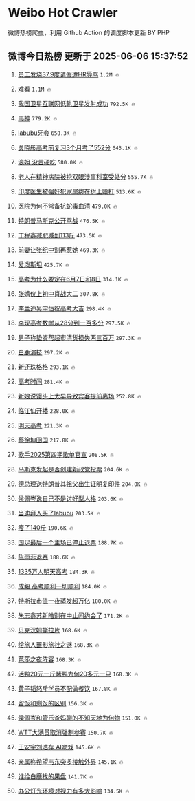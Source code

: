 # Weibo Hot Crawler 



微博热榜爬虫，利用 Github Action 的调度脚本更新 BY PHP 


## 微博今日热榜 更新于 2025-06-06 15:37:52 
1. [员工发烧37.9度请假遭HR辱骂](https://s.weibo.com/weibo?q=%23%E5%91%98%E5%B7%A5%E5%8F%91%E7%83%A737.9%E5%BA%A6%E8%AF%B7%E5%81%87%E9%81%ADHR%E8%BE%B1%E9%AA%82%23&t=31&band_rank=1&Refer=top) `1.2M 🔥` 

1. [难看](https://s.weibo.com/weibo?q=%E9%9A%BE%E7%9C%8B&t=31&band_rank=2&Refer=top) `1.1M 🔥` 

1. [我国卫星互联网低轨卫星发射成功](https://s.weibo.com/weibo?q=%23%E6%88%91%E5%9B%BD%E5%8D%AB%E6%98%9F%E4%BA%92%E8%81%94%E7%BD%91%E4%BD%8E%E8%BD%A8%E5%8D%AB%E6%98%9F%E5%8F%91%E5%B0%84%E6%88%90%E5%8A%9F%23&t=31&band_rank=3&Refer=top) `792.5K 🔥` 

1. [韦神](https://s.weibo.com/weibo?q=%E9%9F%A6%E7%A5%9E&t=31&band_rank=4&Refer=top) `779.2K 🔥` 

1. [labubu牙套](https://s.weibo.com/weibo?q=labubu%E7%89%99%E5%A5%97&t=31&band_rank=5&Refer=top) `658.3K 🔥` 

1. [关晓彤高考前复习3个月考了552分](https://s.weibo.com/weibo?q=%23%E5%85%B3%E6%99%93%E5%BD%A4%E9%AB%98%E8%80%83%E5%89%8D%E5%A4%8D%E4%B9%A03%E4%B8%AA%E6%9C%88%E8%80%83%E4%BA%86552%E5%88%86%23&t=31&band_rank=6&Refer=top) `643.1K 🔥` 

1. [浪姐 没苦硬吃](https://s.weibo.com/weibo?q=%E6%B5%AA%E5%A7%90%20%E6%B2%A1%E8%8B%A6%E7%A1%AC%E5%90%83&t=31&band_rank=7&Refer=top) `580.0K 🔥` 

1. [老人在精神病院被挖双眼涉事科室受处分](https://s.weibo.com/weibo?q=%23%E8%80%81%E4%BA%BA%E5%9C%A8%E7%B2%BE%E7%A5%9E%E7%97%85%E9%99%A2%E8%A2%AB%E6%8C%96%E5%8F%8C%E7%9C%BC%E6%B6%89%E4%BA%8B%E7%A7%91%E5%AE%A4%E5%8F%97%E5%A4%84%E5%88%86%23&t=31&band_rank=8&Refer=top) `555.7K 🔥` 

1. [印度医生被强奸犯家属绑在树上殴打](https://s.weibo.com/weibo?q=%23%E5%8D%B0%E5%BA%A6%E5%8C%BB%E7%94%9F%E8%A2%AB%E5%BC%BA%E5%A5%B8%E7%8A%AF%E5%AE%B6%E5%B1%9E%E7%BB%91%E5%9C%A8%E6%A0%91%E4%B8%8A%E6%AE%B4%E6%89%93%23&t=31&band_rank=9&Refer=top) `513.6K 🔥` 

1. [医院为何不常备抗蛇毒血清](https://s.weibo.com/weibo?q=%23%E5%8C%BB%E9%99%A2%E4%B8%BA%E4%BD%95%E4%B8%8D%E5%B8%B8%E5%A4%87%E6%8A%97%E8%9B%87%E6%AF%92%E8%A1%80%E6%B8%85%23&t=31&band_rank=10&Refer=top) `479.0K 🔥` 

1. [特朗普马斯克公开骂战](https://s.weibo.com/weibo?q=%23%E7%89%B9%E6%9C%97%E6%99%AE%E9%A9%AC%E6%96%AF%E5%85%8B%E5%85%AC%E5%BC%80%E9%AA%82%E6%88%98%23&t=31&band_rank=11&Refer=top) `476.5K 🔥` 

1. [丁程鑫减肥减到113斤](https://s.weibo.com/weibo?q=%E4%B8%81%E7%A8%8B%E9%91%AB%E5%87%8F%E8%82%A5%E5%87%8F%E5%88%B0113%E6%96%A4&t=31&band_rank=12&Refer=top) `473.5K 🔥` 

1. [前妻让张纪中别再惹她](https://s.weibo.com/weibo?q=%23%E5%89%8D%E5%A6%BB%E8%AE%A9%E5%BC%A0%E7%BA%AA%E4%B8%AD%E5%88%AB%E5%86%8D%E6%83%B9%E5%A5%B9%23&t=31&band_rank=13&Refer=top) `469.3K 🔥` 

1. [爱泼斯坦](https://s.weibo.com/weibo?q=%E7%88%B1%E6%B3%BC%E6%96%AF%E5%9D%A6&t=31&band_rank=14&Refer=top) `425.7K 🔥` 

1. [高考为什么要定在6月7日和8日](https://s.weibo.com/weibo?q=%E9%AB%98%E8%80%83%E4%B8%BA%E4%BB%80%E4%B9%88%E8%A6%81%E5%AE%9A%E5%9C%A86%E6%9C%887%E6%97%A5%E5%92%8C8%E6%97%A5&t=31&band_rank=15&Refer=top) `314.1K 🔥` 

1. [张婧仪上初中肖战大二](https://s.weibo.com/weibo?q=%23%E5%BC%A0%E5%A9%A7%E4%BB%AA%E4%B8%8A%E5%88%9D%E4%B8%AD%E8%82%96%E6%88%98%E5%A4%A7%E4%BA%8C%23&t=31&band_rank=16&Refer=top) `307.8K 🔥` 

1. [李兰迪吴宇恒祝高考大吉](https://s.weibo.com/weibo?q=%23%E6%9D%8E%E5%85%B0%E8%BF%AA%E5%90%B4%E5%AE%87%E6%81%92%E7%A5%9D%E9%AB%98%E8%80%83%E5%A4%A7%E5%90%89%23&t=31&band_rank=17&Refer=top) `298.4K 🔥` 

1. [李现高考数学从28分到一百多分](https://s.weibo.com/weibo?q=%23%E6%9D%8E%E7%8E%B0%E9%AB%98%E8%80%83%E6%95%B0%E5%AD%A6%E4%BB%8E28%E5%88%86%E5%88%B0%E4%B8%80%E7%99%BE%E5%A4%9A%E5%88%86%23&t=31&band_rank=18&Refer=top) `297.5K 🔥` 

1. [男子称垫资帮超市清货损失两三百万](https://s.weibo.com/weibo?q=%23%E7%94%B7%E5%AD%90%E7%A7%B0%E5%9E%AB%E8%B5%84%E5%B8%AE%E8%B6%85%E5%B8%82%E6%B8%85%E8%B4%A7%E6%8D%9F%E5%A4%B1%E4%B8%A4%E4%B8%89%E7%99%BE%E4%B8%87%23&t=31&band_rank=19&Refer=top) `297.3K 🔥` 

1. [白鹿演技](https://s.weibo.com/weibo?q=%E7%99%BD%E9%B9%BF%E6%BC%94%E6%8A%80&t=31&band_rank=20&Refer=top) `297.2K 🔥` 

1. [新还珠格格](https://s.weibo.com/weibo?q=%E6%96%B0%E8%BF%98%E7%8F%A0%E6%A0%BC%E6%A0%BC&t=31&band_rank=21&Refer=top) `293.1K 🔥` 

1. [高考时间](https://s.weibo.com/weibo?q=%E9%AB%98%E8%80%83%E6%97%B6%E9%97%B4&t=31&band_rank=22&Refer=top) `281.4K 🔥` 

1. [新娘说馒头上太早导致宾客提前离场](https://s.weibo.com/weibo?q=%23%E6%96%B0%E5%A8%98%E8%AF%B4%E9%A6%92%E5%A4%B4%E4%B8%8A%E5%A4%AA%E6%97%A9%E5%AF%BC%E8%87%B4%E5%AE%BE%E5%AE%A2%E6%8F%90%E5%89%8D%E7%A6%BB%E5%9C%BA%23&t=31&band_rank=23&Refer=top) `252.8K 🔥` 

1. [临江仙开播](https://s.weibo.com/weibo?q=%E4%B8%B4%E6%B1%9F%E4%BB%99%E5%BC%80%E6%92%AD&t=31&band_rank=24&Refer=top) `228.0K 🔥` 

1. [明天高考](https://s.weibo.com/weibo?q=%23%E6%98%8E%E5%A4%A9%E9%AB%98%E8%80%83%23&t=31&band_rank=25&Refer=top) `221.3K 🔥` 

1. [蔡徐坤回国](https://s.weibo.com/weibo?q=%E8%94%A1%E5%BE%90%E5%9D%A4%E5%9B%9E%E5%9B%BD&t=31&band_rank=26&Refer=top) `217.8K 🔥` 

1. [歌手2025第四期歌单官宣](https://s.weibo.com/weibo?q=%23%E6%AD%8C%E6%89%8B2025%E7%AC%AC%E5%9B%9B%E6%9C%9F%E6%AD%8C%E5%8D%95%E5%AE%98%E5%AE%A3%23&t=31&band_rank=27&Refer=top) `208.5K 🔥` 

1. [马斯克发起是否创建新政党投票](https://s.weibo.com/weibo?q=%23%E9%A9%AC%E6%96%AF%E5%85%8B%E5%8F%91%E8%B5%B7%E6%98%AF%E5%90%A6%E5%88%9B%E5%BB%BA%E6%96%B0%E6%94%BF%E5%85%9A%E6%8A%95%E7%A5%A8%23&t=31&band_rank=28&Refer=top) `204.6K 🔥` 

1. [德总理送特朗普其祖父出生证明复印件](https://s.weibo.com/weibo?q=%23%E5%BE%B7%E6%80%BB%E7%90%86%E9%80%81%E7%89%B9%E6%9C%97%E6%99%AE%E5%85%B6%E7%A5%96%E7%88%B6%E5%87%BA%E7%94%9F%E8%AF%81%E6%98%8E%E5%A4%8D%E5%8D%B0%E4%BB%B6%23&t=31&band_rank=29&Refer=top) `204.0K 🔥` 

1. [侯佩岑说自己不是讨好型人格](https://s.weibo.com/weibo?q=%23%E4%BE%AF%E4%BD%A9%E5%B2%91%E8%AF%B4%E8%87%AA%E5%B7%B1%E4%B8%8D%E6%98%AF%E8%AE%A8%E5%A5%BD%E5%9E%8B%E4%BA%BA%E6%A0%BC%23&t=31&band_rank=30&Refer=top) `203.6K 🔥` 

1. [当迪拜人买了labubu](https://s.weibo.com/weibo?q=%E5%BD%93%E8%BF%AA%E6%8B%9C%E4%BA%BA%E4%B9%B0%E4%BA%86labubu&t=31&band_rank=31&Refer=top) `203.5K 🔥` 

1. [瘦了140斤](https://s.weibo.com/weibo?q=%E7%98%A6%E4%BA%86140%E6%96%A4&t=31&band_rank=32&Refer=top) `190.6K 🔥` 

1. [国足最后一个主场已停止退票](https://s.weibo.com/weibo?q=%23%E5%9B%BD%E8%B6%B3%E6%9C%80%E5%90%8E%E4%B8%80%E4%B8%AA%E4%B8%BB%E5%9C%BA%E5%B7%B2%E5%81%9C%E6%AD%A2%E9%80%80%E7%A5%A8%23&t=31&band_rank=33&Refer=top) `188.7K 🔥` 

1. [陈雨菲退赛](https://s.weibo.com/weibo?q=%E9%99%88%E9%9B%A8%E8%8F%B2%E9%80%80%E8%B5%9B&t=31&band_rank=34&Refer=top) `188.6K 🔥` 

1. [1335万人明天高考](https://s.weibo.com/weibo?q=%231335%E4%B8%87%E4%BA%BA%E6%98%8E%E5%A4%A9%E9%AB%98%E8%80%83%23&t=31&band_rank=35&Refer=top) `184.3K 🔥` 

1. [成毅 高考顺利一切顺利](https://s.weibo.com/weibo?q=%E6%88%90%E6%AF%85%20%E9%AB%98%E8%80%83%E9%A1%BA%E5%88%A9%E4%B8%80%E5%88%87%E9%A1%BA%E5%88%A9&t=31&band_rank=36&Refer=top) `184.0K 🔥` 

1. [特斯拉市值一夜蒸发超万亿](https://s.weibo.com/weibo?q=%23%E7%89%B9%E6%96%AF%E6%8B%89%E5%B8%82%E5%80%BC%E4%B8%80%E5%A4%9C%E8%92%B8%E5%8F%91%E8%B6%85%E4%B8%87%E4%BA%BF%23&t=31&band_rank=37&Refer=top) `180.0K 🔥` 

1. [朱志鑫苏新皓别在中止间约会了](https://s.weibo.com/weibo?q=%23%E6%9C%B1%E5%BF%97%E9%91%AB%E8%8B%8F%E6%96%B0%E7%9A%93%E5%88%AB%E5%9C%A8%E4%B8%AD%E6%AD%A2%E9%97%B4%E7%BA%A6%E4%BC%9A%E4%BA%86%23&t=31&band_rank=38&Refer=top) `171.2K 🔥` 

1. [贝克汉姆撕拉片](https://s.weibo.com/weibo?q=%23%E8%B4%9D%E5%85%8B%E6%B1%89%E5%A7%86%E6%92%95%E6%8B%89%E7%89%87%23&t=31&band_rank=39&Refer=top) `168.6K 🔥` 

1. [绘旅人噩影旅社之谜](https://s.weibo.com/weibo?q=%23%E7%BB%98%E6%97%85%E4%BA%BA%E5%99%A9%E5%BD%B1%E6%97%85%E7%A4%BE%E4%B9%8B%E8%B0%9C%23&t=31&band_rank=40&Refer=top) `168.3K 🔥` 

1. [芭莎之夜阵容](https://s.weibo.com/weibo?q=%23%E8%8A%AD%E8%8E%8E%E4%B9%8B%E5%A4%9C%E9%98%B5%E5%AE%B9%23&t=31&band_rank=41&Refer=top) `168.3K 🔥` 

1. [活鸭20元一斤烤鸭为何20多元一只](https://s.weibo.com/weibo?q=%23%E6%B4%BB%E9%B8%AD20%E5%85%83%E4%B8%80%E6%96%A4%E7%83%A4%E9%B8%AD%E4%B8%BA%E4%BD%9520%E5%A4%9A%E5%85%83%E4%B8%80%E5%8F%AA%23&t=31&band_rank=42&Refer=top) `168.3K 🔥` 

1. [黄子韬怒斥学员不配做餐饮](https://s.weibo.com/weibo?q=%E9%BB%84%E5%AD%90%E9%9F%AC%E6%80%92%E6%96%A5%E5%AD%A6%E5%91%98%E4%B8%8D%E9%85%8D%E5%81%9A%E9%A4%90%E9%A5%AE&t=31&band_rank=43&Refer=top) `167.8K 🔥` 

1. [留饭和剩饭的区别](https://s.weibo.com/weibo?q=%E7%95%99%E9%A5%AD%E5%92%8C%E5%89%A9%E9%A5%AD%E7%9A%84%E5%8C%BA%E5%88%AB&t=31&band_rank=44&Refer=top) `156.3K 🔥` 

1. [侯佩岑和管乐爸妈聊的不知天地为何物](https://s.weibo.com/weibo?q=%E4%BE%AF%E4%BD%A9%E5%B2%91%E5%92%8C%E7%AE%A1%E4%B9%90%E7%88%B8%E5%A6%88%E8%81%8A%E7%9A%84%E4%B8%8D%E7%9F%A5%E5%A4%A9%E5%9C%B0%E4%B8%BA%E4%BD%95%E7%89%A9&t=31&band_rank=45&Refer=top) `151.0K 🔥` 

1. [WTT大满贯取消强制参赛](https://s.weibo.com/weibo?q=%23WTT%E5%A4%A7%E6%BB%A1%E8%B4%AF%E5%8F%96%E6%B6%88%E5%BC%BA%E5%88%B6%E5%8F%82%E8%B5%9B%23&t=31&band_rank=46&Refer=top) `150.7K 🔥` 

1. [王安宇刘浩存 AI吻戏](https://s.weibo.com/weibo?q=%E7%8E%8B%E5%AE%89%E5%AE%87%E5%88%98%E6%B5%A9%E5%AD%98%20AI%E5%90%BB%E6%88%8F&t=31&band_rank=47&Refer=top) `145.6K 🔥` 

1. [亲属称希望韦东奕多接触外界](https://s.weibo.com/weibo?q=%23%E4%BA%B2%E5%B1%9E%E7%A7%B0%E5%B8%8C%E6%9C%9B%E9%9F%A6%E4%B8%9C%E5%A5%95%E5%A4%9A%E6%8E%A5%E8%A7%A6%E5%A4%96%E7%95%8C%23&t=31&band_rank=48&Refer=top) `145.1K 🔥` 

1. [谁给白鹿找的果盘](https://s.weibo.com/weibo?q=%E8%B0%81%E7%BB%99%E7%99%BD%E9%B9%BF%E6%89%BE%E7%9A%84%E6%9E%9C%E7%9B%98&t=31&band_rank=49&Refer=top) `141.7K 🔥` 

1. [办公灯光环境对视力有多大影响](https://s.weibo.com/weibo?q=%E5%8A%9E%E5%85%AC%E7%81%AF%E5%85%89%E7%8E%AF%E5%A2%83%E5%AF%B9%E8%A7%86%E5%8A%9B%E6%9C%89%E5%A4%9A%E5%A4%A7%E5%BD%B1%E5%93%8D&t=31&band_rank=50&Refer=top) `134.5K 🔥` 

